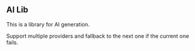 ## AI Lib

This is a library for AI generation.

Support multiple providers and fallback to the next one if the current one fails.
